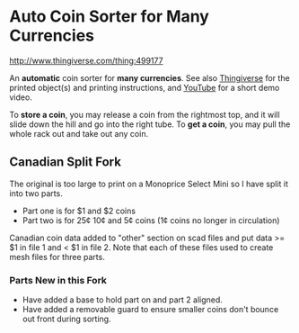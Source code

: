 # Auto Coin Sorter for Many Currencies

http://www.thingiverse.com/thing:499177

An **automatic** coin sorter for **many currencies**.
See also [Thingiverse](http://www.thingiverse.com/thing:499177)
for the printed object(s) and printing instructions,
and [YouTube](http://youtu.be/7F2fIF9PNBk) for a short demo video.

To **store a coin**, you may release a coin from the rightmost top,
and it will slide down the hill and go into the right tube.
To **get a coin**, you may pull the whole rack out and take out any coin.


## Canadian Split Fork

The original is too large to print on a Monoprice Select Mini so I have split it into two parts. 

* Part one is for $1 and $2 coins
* Part two is for 25¢ 10¢ and 5¢ coins (1¢ coins no longer in circulation)

Canadian coin data added to "other" section on scad files and put data >= $1 in file 1 and < $1 in file 2. Note that each of these files used to create 
mesh files for three parts. 

### Parts New in this Fork

* Have added a base to hold part on and part 2 aligned. 
* Have added a removable guard to ensure smaller coins don't bounce out front during sorting.
